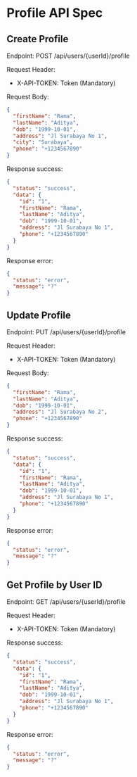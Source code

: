 # Profile API Spec

## Create Profile

Endpoint: POST /api/users/{userId}/profile

Request Header:

- X-API-TOKEN: Token (Mandatory)

Request Body:

```json
{
  "firstName": "Rama",
  "lastName": "Aditya",
  "dob": "1999-10-01",
  "address": "Jl Surabaya No 1",
  "city": "Surabaya",
  "phone": "+1234567890"
}
```

Response success:

```json
{
  "status": "success",
  "data": {
    "id": "1",
    "firstName": "Rama",
    "lastName": "Aditya",
    "dob": "1999-10-01",
    "address": "Jl Surabaya No 1",
    "phone": "+1234567890"
  }
}
```

Response error:

```json
{
  "status": "error",
  "message": "?"
}
```

## Update Profile

Endpoint: PUT /api/users/{userId}/profile

Request Header:

- X-API-TOKEN: Token (Mandatory)

Request Body:

```json
{
  "firstName": "Rama",
  "lastName": "Aditya",
  "dob": "1999-10-01",
  "address": "Jl Surabaya No 2",
  "phone": "+1234567890"
}
```

Response success:

```json
{
  "status": "success",
  "data": {
    "id": "1",
    "firstName": "Rama",
    "lastName": "Aditya",
    "dob": "1999-10-01",
    "address": "Jl Surabaya No 1",
    "phone": "+1234567890"
  }
}
```

Response error:

```json
{
  "status": "error",
  "message": "?"
}
```

## Get Profile by User ID

Endpoint: GET /api/users/{userId}/profile

Request Header:

- X-API-TOKEN: Token (Mandatory)

Response success:

```json
{
  "status": "success",
  "data": {
    "id": "1",
    "firstName": "Rama",
    "lastName": "Aditya",
    "dob": "1999-10-01",
    "address": "Jl Surabaya No 1",
    "phone": "+1234567890"
  }
}
```

Response error:

```json
{
  "status": "error",
  "message": "?"
}
```
